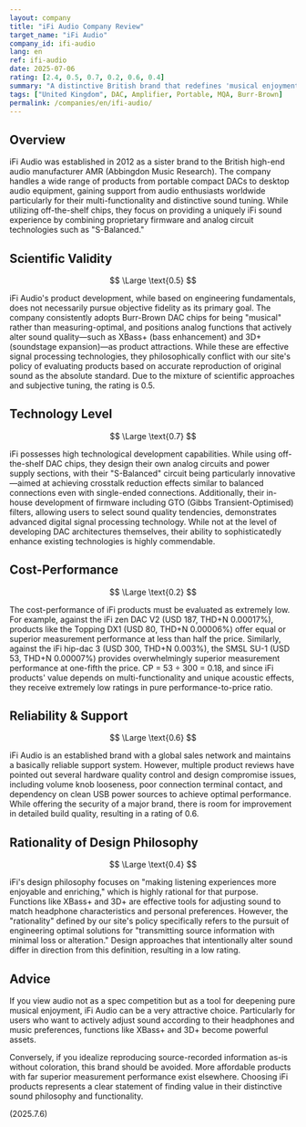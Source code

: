 ```yaml
---
layout: company
title: "iFi Audio Company Review"
target_name: "iFi Audio"
company_id: ifi-audio
lang: en
ref: ifi-audio
date: 2025-07-06
rating: [2.4, 0.5, 0.7, 0.2, 0.6, 0.4]
summary: "A distinctive British brand that redefines 'musical enjoyment,' diverging from measurement-supremacist approaches to pursue a unique 'iFi sound' through Burr-Brown DAC chips and analog circuitry. Diverse acoustic correction features like XBass+ and 3D+ serve as tools to enrich listening experiences. However, this philosophy conflicts with the objectivity and fidelity standards defined by our policy, resulting in extremely low cost-performance ratings. A choice for users who prioritize feeling over data."
tags: ["United Kingdom", DAC, Amplifier, Portable, MQA, Burr-Brown]
permalink: /companies/en/ifi-audio/
---
```


## Overview

iFi Audio was established in 2012 as a sister brand to the British high-end audio manufacturer AMR (Abbingdon Music Research). The company handles a wide range of products from portable compact DACs to desktop audio equipment, gaining support from audio enthusiasts worldwide particularly for their multi-functionality and distinctive sound tuning. While utilizing off-the-shelf chips, they focus on providing a uniquely iFi sound experience by combining proprietary firmware and analog circuit technologies such as "S-Balanced."

## Scientific Validity

$$ \Large \text{0.5} $$

iFi Audio's product development, while based on engineering fundamentals, does not necessarily pursue objective fidelity as its primary goal. The company consistently adopts Burr-Brown DAC chips for being "musical" rather than measuring-optimal, and positions analog functions that actively alter sound quality—such as XBass+ (bass enhancement) and 3D+ (soundstage expansion)—as product attractions. While these are effective signal processing technologies, they philosophically conflict with our site's policy of evaluating products based on accurate reproduction of original sound as the absolute standard. Due to the mixture of scientific approaches and subjective tuning, the rating is 0.5.

## Technology Level

$$ \Large \text{0.7} $$

iFi possesses high technological development capabilities. While using off-the-shelf DAC chips, they design their own analog circuits and power supply sections, with their "S-Balanced" circuit being particularly innovative—aimed at achieving crosstalk reduction effects similar to balanced connections even with single-ended connections. Additionally, their in-house development of firmware including GTO (Gibbs Transient-Optimised) filters, allowing users to select sound quality tendencies, demonstrates advanced digital signal processing technology. While not at the level of developing DAC architectures themselves, their ability to sophisticatedly enhance existing technologies is highly commendable.

## Cost-Performance

$$ \Large \text{0.2} $$

The cost-performance of iFi products must be evaluated as extremely low. For example, against the iFi zen DAC V2 (USD 187, THD+N 0.00017%), products like the Topping DX1 (USD 80, THD+N 0.00006%) offer equal or superior measurement performance at less than half the price. Similarly, against the iFi hip-dac 3 (USD 300, THD+N 0.003%), the SMSL SU-1 (USD 53, THD+N 0.00007%) provides overwhelmingly superior measurement performance at one-fifth the price. CP = 53 ÷ 300 = 0.18, and since iFi products' value depends on multi-functionality and unique acoustic effects, they receive extremely low ratings in pure performance-to-price ratio.

## Reliability & Support

$$ \Large \text{0.6} $$

iFi Audio is an established brand with a global sales network and maintains a basically reliable support system. However, multiple product reviews have pointed out several hardware quality control and design compromise issues, including volume knob looseness, poor connection terminal contact, and dependency on clean USB power sources to achieve optimal performance. While offering the security of a major brand, there is room for improvement in detailed build quality, resulting in a rating of 0.6.

## Rationality of Design Philosophy

$$ \Large \text{0.4} $$

iFi's design philosophy focuses on "making listening experiences more enjoyable and enriching," which is highly rational for that purpose. Functions like XBass+ and 3D+ are effective tools for adjusting sound to match headphone characteristics and personal preferences. However, the "rationality" defined by our site's policy specifically refers to the pursuit of engineering optimal solutions for "transmitting source information with minimal loss or alteration." Design approaches that intentionally alter sound differ in direction from this definition, resulting in a low rating.

## Advice

If you view audio not as a spec competition but as a tool for deepening pure musical enjoyment, iFi Audio can be a very attractive choice. Particularly for users who want to actively adjust sound according to their headphones and music preferences, functions like XBass+ and 3D+ become powerful assets.

Conversely, if you idealize reproducing source-recorded information as-is without coloration, this brand should be avoided. More affordable products with far superior measurement performance exist elsewhere. Choosing iFi products represents a clear statement of finding value in their distinctive sound philosophy and functionality.

(2025.7.6)